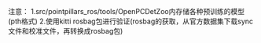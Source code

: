 注意：
1.src/pointpillars_ros/tools/OpenPCDetZoo内存储各种预训练的模型(pth格式)
2.使用kitti rosbag包进行验证(rosbag的获取，从官方数据集下载sync文件和校准文件，再转换成rosbag包)
